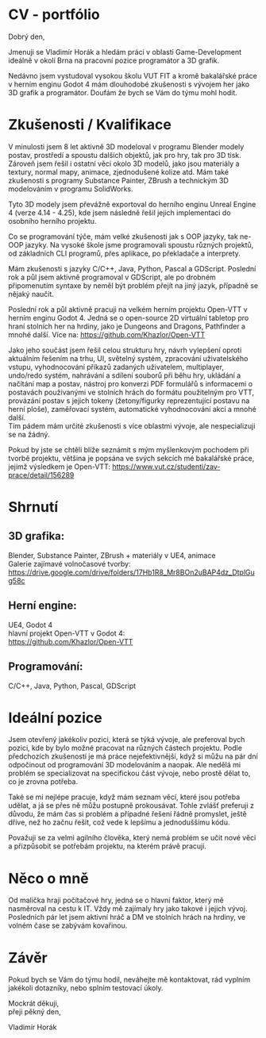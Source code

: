 # CV - portfólio

Dobrý den,

Jmenuji se Vladimír Horák a hledám práci v oblasti Game-Development ideálně v okolí Brna na pracovní pozice programátor a 3D grafik.

Nedávno jsem vystudoval vysokou školu VUT FIT a kromě bakalářské práce v herním enginu Godot 4 mám dlouhodobé zkušenosti s vývojem her jako 3D grafik a programátor. Doufám že bych se Vám do týmu mohl hodit.

# Zkušenosti / Kvalifikace

V minulosti jsem 8 let aktivně 3D modeloval v programu Blender modely postav, prostředí a spoustu dalších objektů, jak pro hry, tak pro 3D tisk. Zároveň jsem řešil i ostatní věci okolo 3D modelů, jako jsou materiály a textury, normal mapy, animace, zjednodušené kolize atd. Mám také zkušenosti s programy Substance Painter, ZBrush a technickým 3D modelováním v programu SolidWorks.

Tyto 3D modely jsem převážně exportoval do herního enginu Unreal Engine 4 (verze 4.14 - 4.25), kde jsem následně řešil jejich implementaci do osobního herního projektu.

Co se programování týče, mám velké zkušenosti jak s OOP jazyky, tak ne-OOP jazyky. Na vysoké škole jsme programovali spoustu různých projektů, od základních CLI programů, přes aplikace, po překladače a interprety.

Mám zkušenosti s jazyky C/C++, Java, Python, Pascal a GDScript. Poslední rok a půl jsem aktivně programoval v GDScript, ale po drobném připomenutím syntaxe by neměl být problém přejít na jiný jazyk, případně se nějaký naučit.

Poslední rok a půl aktivně pracuji na velkém herním projektu Open-VTT v herním enginu Godot 4. Jedná se o open-source 2D virtuální tabletop pro hraní stolních her na hrdiny, jako je Dungeons and Dragons, Pathfinder a mnohé další. Více na: https://github.com/Khazlor/Open-VTT

Jako jeho součást jsem řešil celou strukturu hry, návrh vylepšení oproti aktuálním řešením na trhu, UI, světelný systém, zpracování uživatelského vstupu, vyhodnocování příkazů zadaných uživatelem, multiplayer, undo/redo systém, nahrávání a sdílení souborů při běhu hry, ukládání a načítání map a postav, nástroj pro konverzi PDF formulářů s informacemi o postavách používanými ve stolních hrách do formátu použitelným pro VTT, provázání postav s jejich tokeny (žetony/figurky reprezentující postavu na herní ploše), zaměřovací systém, automatické vyhodnocování akcí a mnohé další.<br>
Tím pádem mám určité zkušenosti s více oblastmi vývoje, ale nespecializuji se na žádný.

Pokud by jste se chtěli blíže seznámit s mým myšlenkovým pochodem při tvorbě projektu, většina je popsána ve svých sekcích mé bakalářské práce, jejímž výsledkem je Open-VTT: https://www.vut.cz/studenti/zav-prace/detail/156289

# Shrnutí

## 3D grafika:
Blender, Substance Painter, ZBrush + materiály v UE4, animace<br>
Galerie zajímavé volnočasové tvorby:<br>
https://drive.google.com/drive/folders/17Hb1R8_Mr8BOn2uBAP4dz_DtplGug58c

## Herní engine:
UE4, Godot 4<br>
hlavní projekt Open-VTT v Godot 4:<br>
https://github.com/Khazlor/Open-VTT

## Programování:
C/C++, Java, Python, Pascal, GDScript

# Ideální pozice

Jsem otevřený jakékoliv pozici, která se týká vývoje, ale preferoval bych pozici, kde by bylo možné pracovat na různých částech projektu. Podle předchozích zkušeností je má práce nejefektivnější, když si můžu na pár dní odpočinout od programování 3D modelováním a naopak. Ale nedělá mi problém se specializovat na specifickou část vývoje, nebo prostě dělat to, co je zrovna potřeba.

Také se mi nejlépe pracuje, když mám seznam věcí, které jsou potřeba udělat, a já se přes ně můžu postupně prokousávat. Tohle zvlášť preferuji z důvodu, že mám čas si problém a případné řešení řádně promyslet, ještě dříve, než ho začnu řešit, což vede k lepšímu a jednoduššímu kódu.

Považuji se za velmi agilního člověka, který nemá problém se učit nové věci a přizpůsobit se potřebám projektu, na kterém právě pracuji.

# Něco o mně

Od malička hraji počítačové hry, jedná se o hlavní faktor, který mě nasměroval na cestu k IT. Vždy mě zajímaly hry jako takové i jejich vývoj. Posledních pár let jsem aktivní hráč a DM ve stolních hrách na hrdiny, ve volném čase se zabývám kovařinou.

# Závěr

Pokud bych se Vám do týmu hodil, neváhejte mě kontaktovat, rád vyplním jakékoli dotazníky, nebo splním testovací úkoly.

Mockrát děkuji,<br>
přeji pěkný den,

Vladimír Horák
